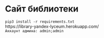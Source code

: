 <h1>Сайт библиотеки</h1>
<code>pip3 install -r requirements.txt</code>
<br>
https://library-yandex-lyceum.herokuapp.com/
<br>
<code>Аккаунт админа: admin;admin</code>
